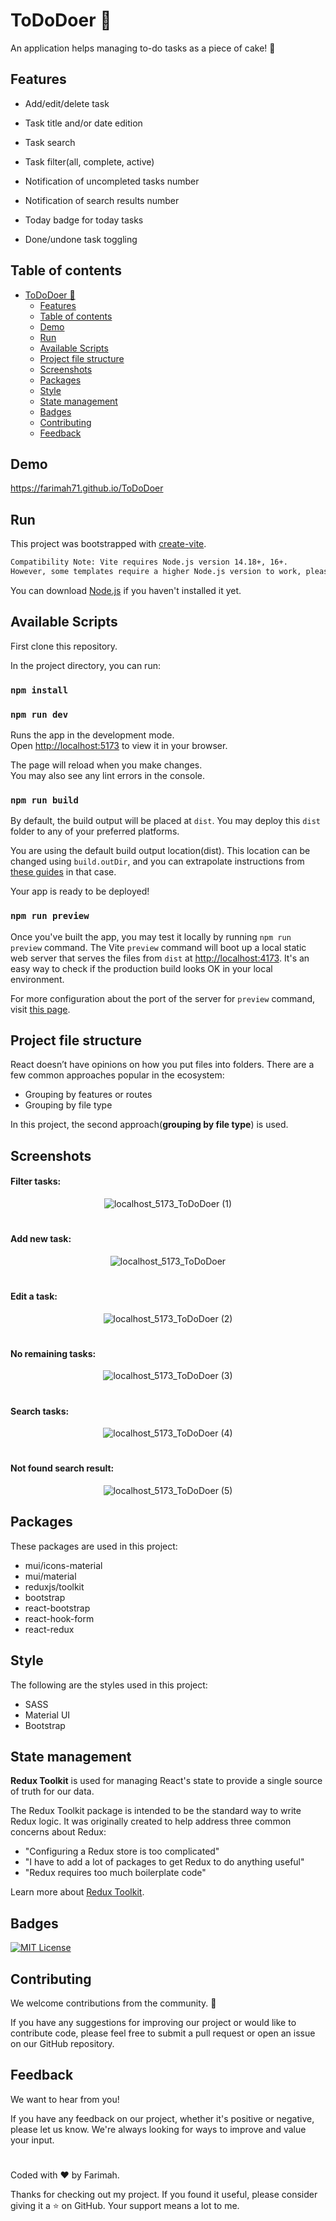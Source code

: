 # ToDoDoer 📝
An application helps managing to-do tasks as a piece of cake! 🍰

## Features

- Add/edit/delete task

- Task title and/or date edition

- Task search

- Task filter(all, complete, active)

- Notification of uncompleted tasks number

- Notification of search results number

- Today badge for today tasks

- Done/undone task toggling

## Table of contents

- [ToDoDoer 📝](#tododoer-)
  - [Features](#features)
  - [Table of contents](#table-of-contents)
  - [Demo](#demo)
  - [Run](#run)
  - [Available Scripts](#available-scripts)
  - [Project file structure](#project-file-structure)
  - [Screenshots](#screenshots)
  - [Packages](#packages)
  - [Style](#style)
  - [State management](#state-management)
  - [Badges](#badges)
  - [Contributing](#contributing)
  - [Feedback](#feedback)

## Demo

https://farimah71.github.io/ToDoDoer

## Run
This project was bootstrapped with [create-vite](https://vitejs.dev/guide/).

```diff
Compatibility Note: Vite requires Node.js version 14.18+, 16+.
However, some templates require a higher Node.js version to work, please upgrade if your package manager warns about it.
```
You can download [Node.js](https://nodejs.org/en) if you haven't installed it yet.

## Available Scripts
First clone this repository.

In the project directory, you can run:

### `npm install`
### `npm run dev`

Runs the app in the development mode.\
Open [http://localhost:5173](http://localhost:5173) to view it in your browser.

The page will reload when you make changes.\
You may also see any lint errors in the console.

### `npm run build`

By default, the build output will be placed at `dist`. You may deploy this `dist` folder to any of your preferred platforms.

You are using the default build output location(dist). This location can be changed using `build.outDir`, and you can extrapolate instructions from [these guides](https://vitejs.dev/config/build-options.html#build-outdir) in that case.

Your app is ready to be deployed!

### `npm run preview`

Once you've built the app, you may test it locally by running `npm run preview` command.
The Vite `preview` command will boot up a local static web server that serves the files from `dist` at [http://localhost:4173](http://localhost:4173). It's an easy way to check if the production build looks OK in your local environment.

For more configuration about the port of the server for `preview` command, visit [this page](https://vitejs.dev/guide/static-deploy.html#testing-the-app-locally).

## Project file structure
React doesn’t have opinions on how you put files into folders. There are a few common approaches popular in the ecosystem:

- Grouping by features or routes
- Grouping by file type

In this project, the second approach(**grouping by file type**) is used.

## Screenshots

#### Filter tasks:


<div align="center">
  
  ![localhost_5173_ToDoDoer (1)](https://github.com/Farimah71/ToDoDoer/assets/94958148/b97a52d6-16ab-4c02-a92b-9c1b28a7d664)

</div>

#

#### Add new task:


 <div align="center">
  
![localhost_5173_ToDoDoer](https://github.com/Farimah71/ToDoDoer/assets/94958148/bc49e92b-87a0-4384-ab86-3307dd63cfbd)

 </div>

  #
  
 #### Edit a task:
 
  
 <div align="center">
  
![localhost_5173_ToDoDoer (2)](https://github.com/Farimah71/ToDoDoer/assets/94958148/c25aed32-7a6f-4741-85e7-424d3fe2600a)

 </div>
 
 #
 
 #### No remaining tasks:
 
 <div align="center">
  
![localhost_5173_ToDoDoer (3)](https://github.com/Farimah71/ToDoDoer/assets/94958148/59749b5e-12a9-46da-92ee-10f8c9247998)

 </div>
 
 #
 
  
 #### Search tasks:
 
  
 <div align="center">
  
![localhost_5173_ToDoDoer (4)](https://github.com/Farimah71/ToDoDoer/assets/94958148/d2d45160-9173-4d44-b96c-09e25a19c8c2)

 </div>
 
 #
 
 #### Not found search result:
 
 <div align="center">
  
  ![localhost_5173_ToDoDoer (5)](https://github.com/Farimah71/ToDoDoer/assets/94958148/7dcabd05-bffa-4c5c-9086-b85fef1edc2e)

 </div>
 
 ## Packages
 These packages are used in this project:
 - mui/icons-material
 - mui/material
 - reduxjs/toolkit
 - bootstrap
 - react-bootstrap
 - react-hook-form
 - react-redux
 
 ## Style
 The following are the styles used in this project: 
 
 - SASS
 - Material UI
 - Bootstrap

## State management
**Redux Toolkit** is used for managing React's state to provide a single source of truth for our data.


The Redux Toolkit package is intended to be the standard way to write Redux logic. It was originally created to help address three common concerns about Redux:

- "Configuring a Redux store is too complicated"
- "I have to add a lot of packages to get Redux to do anything useful"
- "Redux requires too much boilerplate code"

Learn more about [Redux Toolkit](https://redux-toolkit.js.org/introduction/getting-started).

## Badges

[![MIT License](https://img.shields.io/github/repo-size/farimah71/ToDoDoer?style=flat-square)](https://choosealicense.com/licenses/mit/)

## Contributing
We welcome contributions from the community. 💎

If you have any suggestions for improving our project or would like to contribute code, please feel free to submit a pull request or open an issue on our GitHub repository.

## Feedback
We want to hear from you!

If you have any feedback on our project, whether it's positive or negative, please let us know. We're always looking for ways to improve and value your input.

#
Coded with ❤️ by Farimah.

Thanks for checking out my project. If you found it useful, please consider giving it a ⭐ on GitHub. Your support means a lot to me.
